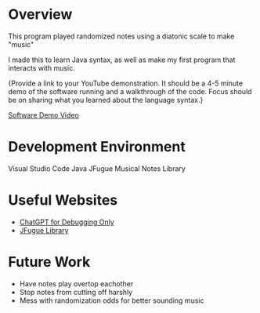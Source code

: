 # Overview

This program played randomized notes using a diatonic scale to make "music"

I made this to learn Java syntax, as well as make my first program that interacts with music.

{Provide a link to your YouTube demonstration. It should be a 4-5 minute demo of the software running and a walkthrough of the code. Focus should be on sharing what you learned about the language syntax.}

[Software Demo Video](http://youtube.link.goes.here)

# Development Environment

Visual Studio Code
Java
JFugue Musical Notes Library

# Useful Websites

- [ChatGPT for Debugging Only](http://url.link.goes.here)
- [JFugue Library](http://www.jfugue.org/)

# Future Work

- Have notes play overtop eachother
- Stop notes from cutting off harshly
- Mess with randomization odds for better sounding music
